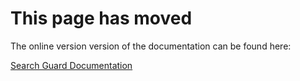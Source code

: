 # This page has moved

The online version version of the documentation can be found here:

[Search Guard Documentation](http://docs.search-guard.com/latest/sgadmin)

